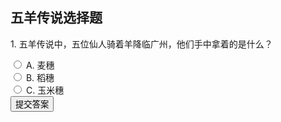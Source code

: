 <!DOCTYPE html>
<html lang="zh-CN">
<head>
<meta charset="UTF-8">
<title>五羊传说选择题</title>
<script>
function checkAnswer(questionName, correctAnswer, nextQuestionId) {
  var radios = document.getElementsByName(questionName);
  var resultDiv = document.getElementById('result-' + questionName);
  var isAnswered = false;
  for (var i = 0, length = radios.length; i < length; i++) {
    if (radios[i].checked) {
      isAnswered = true;
      if (radios[i].value === correctAnswer) {
        resultDiv.innerHTML = '选择正确！';
        resultDiv.style.color = 'green';
        // 显示下一题
        if (nextQuestionId) {
          var nextQuestion = document.getElementById(nextQuestionId);
          if (nextQuestion) {
            nextQuestion.style.display = 'block';
          }
        }
      } else {
        resultDiv.innerHTML = '选择错误！';
        resultDiv.style.color = 'red';
      }
      break;
    }
  }
  if (!isAnswered) {
    resultDiv.innerHTML = '请选择一个选项！';
    resultDiv.style.color = 'red';
  }
}
</script>
</head>
<body>

<h2>五羊传说选择题</h2>

<!-- 第一题 -->
<div id="question1">
  <p>1. 五羊传说中，五位仙人骑着羊降临广州，他们手中拿着的是什么？</p>
  <label><input type="radio" name="question1" value="A"> A. 麦穗</label><br>
  <label><input type="radio" name="question1" value="B"> B. 稻穗</label><br>
  <label><input type="radio" name="question1" value="C"> C. 玉米穗</label><br>
  <button type="button" onclick="checkAnswer('question1', 'B', 'question2')">提交答案</button>
  <p id="result-question1"></p>
</div>

<!-- 第二题，初始时隐藏 -->
<div id="question2" style="display: none;">
  <p>2. 五羊石像作为广州市的标志，其高度是多少？</p>
  <label><input type="radio" name="question2" value="A"> A. 8米</label><br>
  <label><input type="radio" name="question2" value="B"> B. 11米</label><br>
  <label><input type="radio" name="question2" value="C"> C. 15米</label><br>
  <button type="button" onclick="checkAnswer('question2', 'B', 'question3')">提交答案</button>
  <p id="result-question2"></p>
</div>

<!-- 第三题，初始时隐藏 -->
<div id="question3" style="display: none;">
  <p>3. 五羊石像的创作者是谁？</p>
  <label><input type="radio" name="question3" value="A"> A. 尹积昌、陈本宗、孔繁伟</label><br>
  <label><input type="radio" name="question3" value="B"> B. 张大千、徐悲鸿、齐白石</label><br>
  <label><input type="radio" name="question3" value="C"> C. 罗丹、米开朗基罗、达芬奇</label><br>
  <button type="button" onclick="checkAnswer('question3', 'A', 'question4')">提交答案</button>
  <p id="result-question3"></p>
</div>

<!-- 第四题，初始时隐藏 -->
<div id="question4" style="display: none;">
  <p>4. 五羊传说中，五只羊分别象征着哪些品质？</p>
  <label><input type="radio" name="question4" value="A"> A. 勇敢、智慧、勤劳、团结、善良</label><br>
  <label><input type="radio" name="question4" value="B"> B. 报恩、慈爱、勤劳、互助、勇敢</label><br>
  <label><input type="radio" name="question4" value="C"> C. 忠诚、坚韧、创新、和谐、进取</label><br>
  <button type="button" onclick="checkAnswer('question4', 'B', 'question5')">提交答案</button>
  <p id="result-question4"></p>
</div>

<div id="question5" style="display: none;">
  <p>5. 五羊传说对广州城市的别称有哪些？</p>
  <label><input type="radio" name="question5" value="A"> A. 星城、花城、水城</label><br>
  <label><input type="radio" name="question5" value="B"> B. 龙城、凤城、石城</label><br>
  <label><input type="radio" name="question5" value="C"> C.  五羊城、羊城、穗城</label><br>
  <button type="button" onclick="checkAnswer('question5', 'C', null)">提交答案</button>
  <p id="result-question5"></p>
</div>
